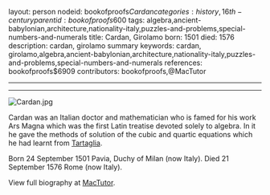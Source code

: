 layout: person
nodeid: bookofproofs$Cardan
categories: history,16th-century
parentid: bookofproofs$600
tags: algebra,ancient-babylonian,architecture,nationality-italy,puzzles-and-problems,special-numbers-and-numerals
title: Cardan, Girolamo
born: 1501
died: 1576
description: cardan, girolamo summary
keywords: cardan, girolamo,algebra,ancient-babylonian,architecture,nationality-italy,puzzles-and-problems,special-numbers-and-numerals
references: bookofproofs$6909
contributors: bookofproofs,@MacTutor

---


---

![Cardan.jpg](https://github.com/bookofproofs/bookofproofs.github.io/blob/main/_sources/images/portraits/Cardan.jpg?raw=true)

Cardan was an Italian doctor and mathematician who is famed for his work Ars Magna which was the first Latin treatise devoted solely to algebra. In it he gave the methods of solution of the cubic and quartic equations which he had learnt from <a href="https://mathshistory.st-andrews.ac.uk/Biographies/Tartaglia/">Tartaglia</a>.

Born 24 September 1501 Pavia, Duchy of Milan (now Italy). Died 21 September 1576 Rome (now Italy).


View full biography at [MacTutor](https://mathshistory.st-andrews.ac.uk/Biographies/Cardan/).